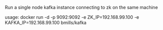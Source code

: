 Run a single node kafka instance connecting to zk on the same machine

usage:
docker run -d -p 9092:9092 -e ZK_IP=192.168.99.100 -e KAFKA_IP=192.168.99.100 bmills/kafka

